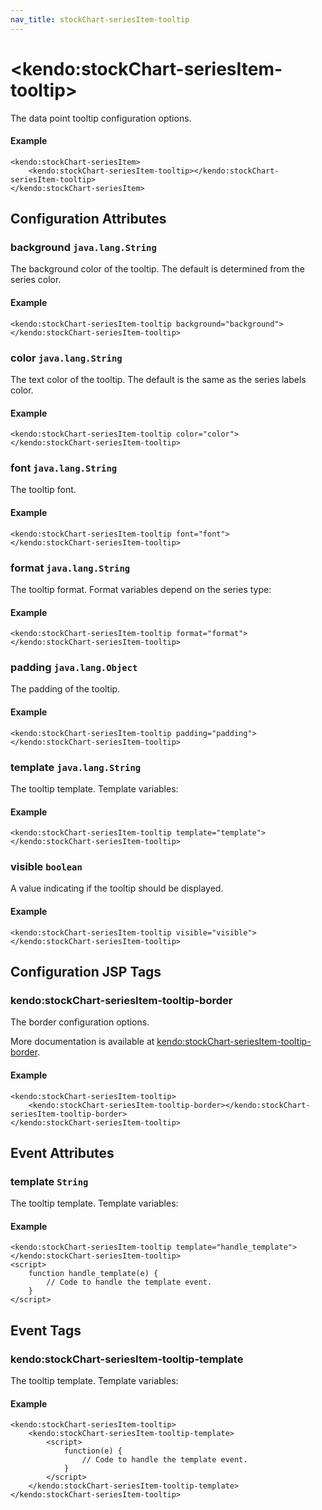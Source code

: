 ```yaml
---
nav_title: stockChart-seriesItem-tooltip
---
```


# \<kendo:stockChart-seriesItem-tooltip\>

The data point tooltip configuration options.

#### Example
    <kendo:stockChart-seriesItem>
        <kendo:stockChart-seriesItem-tooltip></kendo:stockChart-seriesItem-tooltip>
    </kendo:stockChart-seriesItem>

## Configuration Attributes

### background `java.lang.String`

The background color of the tooltip. The default is determined from the series color.

#### Example
    <kendo:stockChart-seriesItem-tooltip background="background">
    </kendo:stockChart-seriesItem-tooltip>

### color `java.lang.String`

The text color of the tooltip. The default is the same as the series labels color.

#### Example
    <kendo:stockChart-seriesItem-tooltip color="color">
    </kendo:stockChart-seriesItem-tooltip>

### font `java.lang.String`

The tooltip font.

#### Example
    <kendo:stockChart-seriesItem-tooltip font="font">
    </kendo:stockChart-seriesItem-tooltip>

### format `java.lang.String`

The tooltip format. Format variables depend on the series type:

#### Example
    <kendo:stockChart-seriesItem-tooltip format="format">
    </kendo:stockChart-seriesItem-tooltip>

### padding `java.lang.Object`

The padding of the tooltip.

#### Example
    <kendo:stockChart-seriesItem-tooltip padding="padding">
    </kendo:stockChart-seriesItem-tooltip>

### template `java.lang.String`

The tooltip template.
Template variables:

#### Example
    <kendo:stockChart-seriesItem-tooltip template="template">
    </kendo:stockChart-seriesItem-tooltip>

### visible `boolean`

A value indicating if the tooltip should be displayed.

#### Example
    <kendo:stockChart-seriesItem-tooltip visible="visible">
    </kendo:stockChart-seriesItem-tooltip>


##  Configuration JSP Tags

### kendo:stockChart-seriesItem-tooltip-border

The border configuration options.

More documentation is available at [kendo:stockChart-seriesItem-tooltip-border](/api/wrappers/jsp/stockchart/seriesitem-tooltip-border).

#### Example

    <kendo:stockChart-seriesItem-tooltip>
        <kendo:stockChart-seriesItem-tooltip-border></kendo:stockChart-seriesItem-tooltip-border>
    </kendo:stockChart-seriesItem-tooltip>


## Event Attributes

### template `String`

The tooltip template.
Template variables:


#### Example
    <kendo:stockChart-seriesItem-tooltip template="handle_template">
    </kendo:stockChart-seriesItem-tooltip>
    <script>
        function handle_template(e) {
            // Code to handle the template event.
        }
    </script>

## Event Tags

### kendo:stockChart-seriesItem-tooltip-template

The tooltip template.
Template variables:


#### Example
    <kendo:stockChart-seriesItem-tooltip>
        <kendo:stockChart-seriesItem-tooltip-template>
            <script>
                function(e) {
                    // Code to handle the template event.
                }
            </script>
        </kendo:stockChart-seriesItem-tooltip-template>
    </kendo:stockChart-seriesItem-tooltip>

